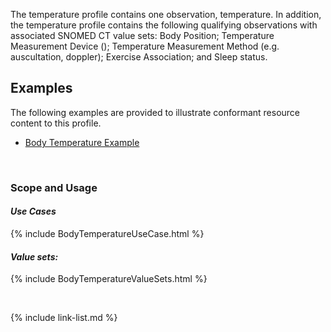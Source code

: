 The temperature profile contains one observation, temperature. In addition, the temperature profile contains the following qualifying observations with associated SNOMED CT value sets: Body Position; Temperature Measurement Device (); Temperature Measurement Method (e.g. auscultation, doppler); Exercise Association; and Sleep status.

## Examples ##

The following examples are provided to illustrate conformant resource content to this profile.

- [Body Temperature Example](Observation-bodyTemperature-example.html)

<br>

### Scope and Usage
#### ***Use Cases***

{% include BodyTemperatureUseCase.html %}

#### ***Value sets:***

{% include BodyTemperatureValueSets.html %}

<br>

{% include link-list.md %}
